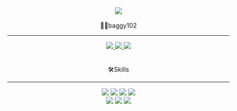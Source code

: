 <div align="center">
	<img src="https://capsule-render.vercel.app/api?type=cylinder&color=auto&text=Backend%20Developer&fontAlignY=45&fontSize=40&height=150&desc=baggy&descAlignY=70">
</div><br/>

<div align="center">
🧑‍💻baggy102</div>
<hr/>
<div align="center">
  <a href="https://github.com/baggy102">
  <img src="https://img.shields.io/badge/github-%23121011.svg?style=for-the-badge&logo=github&logoColor=white"> </a>
  <a href="mailto:rlgh0806@gmail.com">
  <img src="https://img.shields.io/badge/Gmail-D14836?style=for-the-badge&logo=gmail&logoColor=white"> </a>
  <a href="https://www.notion.so/bb16a4e26a6c4da7b3281ae30b805754?pvs=4">
  <img src="https://img.shields.io/badge/Notion-%23000000.svg?style=for-the-badge&logo=notion&logoColor=white"> <a/>
	  </div> <br/><br/>

<div align="center">🛠️Skills</div><hr/>
<div align="center">
  <img src="https://img.shields.io/badge/html5-%23E34F26.svg?style=for-the-badge&logo=html5&logoColor=white"> <img src="https://img.shields.io/badge/javascript-%23323330.svg?style=for-the-badge&logo=javascript&logoColor=%23F7DF1E"> <img src="https://img.shields.io/badge/react-%2320232a.svg?style=for-the-badge&logo=react&logoColor=%2361DAFB"> <img src="https://img.shields.io/badge/node.js-6DA55F?style=for-the-badge&logo=node.js&logoColor=white"><br/>
  <img src="https://img.shields.io/badge/mysql-%2300f.svg?style=for-the-badge&logo=mysql&logoColor=white"> <img src="https://img.shields.io/badge/AWS-%23FF9900.svg?style=for-the-badge&logo=amazon-aws&logoColor=white"> <img src="https://img.shields.io/badge/nginx-%23009639.svg?style=for-the-badge&logo=nginx&logoColor=white">
</div>
